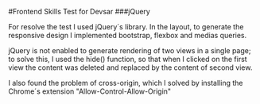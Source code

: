 ﻿#Frontend Skills Test  for Devsar
###jQuery

For resolve the test I used jQuery´s library. In the layout, to generate the responsive design I implemented bootstrap, flexbox and medias queries.

jQuery is not enabled to generate rendering of two views in a single page; to solve this, I used the hide() 
function, so that when I clicked on the first view the content was deleted and replaced by the content of 
second view.

I also found the problem of cross-origin, which I solved by installing the Chrome´s extension
 "Allow-Control-Allow-Origin"
